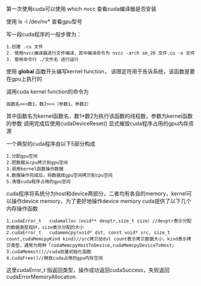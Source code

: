 第一次使用cuda可以使用 which nvcc 查看cuda编译器是否安装

使用 ls -l /dev/nv* 查看gpu型号

写一段cuda程序的一般步骤为：
    
    1.创建 .cu 文件
    2. 使用nvcc编译器进行文件编译，其中编译命令为 nvcc -arch sm_20 文件.cu -o 文件 
    3. 使用命令行 ./文件名 进行运行

使用 __global__ 函数开头编写kernel function， 该限定符用于告诉系统，该函数是要在gpu上执行的

调用cuda kernel function的命令为

    函数名<<<数1，数2>>>（参数1，参数2）
  
其中函数名为kernel函数名，数1*数2为执行该函数的线程数，参数为kernel函数的参数
调用完成后使用cudaDeviceReset() 显式摧毁cuda程序占用的gpu内存资源

一个典型的cuda程序由以下5部分构成

    1.分配gpu空间
    2.把数据从cpu拷贝到gpu空间
    3.调用kernel函数操作数据
    4.数据操作完成后，将数据成gpu空间拷贝到cpu空间
    5.清理cuda程序占用的gpu空间

cuda程序将系统分为host和device两部分，二者均有各自的memory，kernel可以操作device memory，为了更好地操作device memory cuda提供了以下几个内存操作函数

    1.cudaError_t   cudamalloc（void** devptr,size_t size）//devptr表示分配的数据类型指针，size表示分配的大小
    2.cudaError_t   cudamemcpy(void* dst, const void* src, size_t count,cudaMemcpyKind kind)//src拷贝给dst count表示拷贝数据大小，kind表示拷贝类型，通常为两种「cudaMemcpyHostToDevice,cudaMemcpyDeviceToHost」
    3.cudaMemest()//cuda批量初始化函数
    4.cudaFree()//释放cuda占用的gpu内存空间
    
这里cudaError_t 指返回类型，操作成功返回cudaSuccess，失败返回cudaErrorMemoryAllocation
